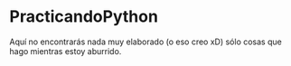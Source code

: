 # PracticandoPython
Aquí no encontrarás nada muy elaborado (o eso creo xD) sólo cosas que hago mientras estoy aburrido.
